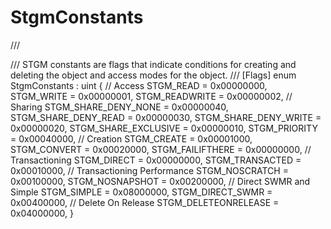 # StgmConstants

///

&#x20;   /// STGM constants are flags that indicate conditions for creating and deleting the object and access modes for the object.     ///    \[Flags]     enum StgmConstants : uint     {         // Access         STGM\_READ = 0x00000000,         STGM\_WRITE = 0x00000001,         STGM\_READWRITE = 0x00000002,         // Sharing         STGM\_SHARE\_DENY\_NONE = 0x00000040,         STGM\_SHARE\_DENY\_READ = 0x00000030,         STGM\_SHARE\_DENY\_WRITE = 0x00000020,         STGM\_SHARE\_EXCLUSIVE = 0x00000010,         STGM\_PRIORITY = 0x00040000,         // Creation         STGM\_CREATE = 0x00001000,         STGM\_CONVERT = 0x00020000,         STGM\_FAILIFTHERE = 0x00000000,         // Transactioning         STGM\_DIRECT = 0x00000000,         STGM\_TRANSACTED = 0x00010000,         // Transactioning Performance         STGM\_NOSCRATCH = 0x00100000,         STGM\_NOSNAPSHOT = 0x00200000,         // Direct SWMR and Simple         STGM\_SIMPLE = 0x08000000,         STGM\_DIRECT\_SWMR = 0x00400000,         // Delete On Release         STGM\_DELETEONRELEASE = 0x04000000,     }
